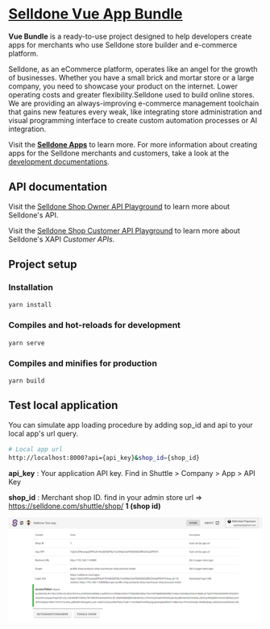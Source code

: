 # [Selldone Vue App Bundle](https://selldone.com/)
**Vue Bundle** is a ready-to-use project designed to help developers create apps for merchants who use Selldone store builder and e-commerce platform. 

Selldone, as an eCommerce platform, operates like an angel for the growth of businesses. Whether you have a small brick and mortar store or a large company, you need to showcase your product on the internet. Lower operating costs and greater flexibility.Selldone used to build online stores. We are providing an always-improving e-commerce management toolchain that gains new features every weak, like integrating store administration and visual programming interface to create custom automation processes or AI integration. 

Visit the [**Selldone Apps**](https://selldone.com/apps) to learn more.
For more information about creating apps for the Selldone merchants and customers, take a look at the [development documentations](https://selldone.com/help).

## API documentation

Visit the [Selldone Shop Owner API Playground](https://selldone.com/apps/api/owner) to learn more about Selldone's API.

Visit the [Selldone Shop Customer API Playground](https://selldone.com/apps/api/shop) to learn more about Selldone's XAPI *Customer APIs*.


## Project setup

### Installation
```
yarn install
```

### Compiles and hot-reloads for development
```
yarn serve
```

### Compiles and minifies for production
```
yarn build
```

## Test local application
You can simulate app loading procedure by adding sop_id and api to your local app's url query.



```sh
# Local app url
http://localhost:8000?api={api_key}&shop_id={shop_id}
```

**api_key** : Your application API key. Find in Shuttle > Company > App > API Key

**shop_id** : Merchant shop ID. find in your admin store url => https://selldone.com/shuttle/shop/ **1 (shop id)**


![Application First Page](/readme/firs-page.png)
